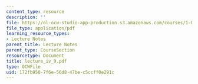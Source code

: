 ```yaml
---
content_type: resource
description: ''
file: https://ol-ocw-studio-app-production.s3.amazonaws.com/courses/1-033-mechanics-of-material-systems-an-energy-approach-fall-2003/172fb9507f6e56d847bec5ccff0e291c_lecture_iv_9.pdf
file_type: application/pdf
learning_resource_types:
- Lecture Notes
parent_title: Lecture Notes
parent_type: CourseSection
resourcetype: Document
title: lecture_iv_9.pdf
type: OCWFile
uid: 172fb950-7f6e-56d8-47be-c5ccff0e291c
---
```

